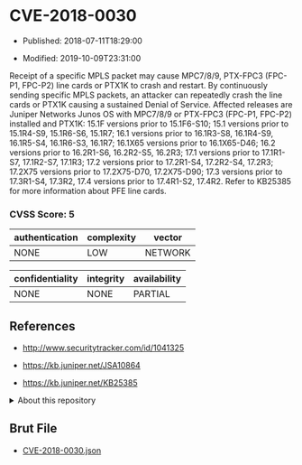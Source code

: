 # CVE-2018-0030

- Published: 2018-07-11T18:29:00

- Modified: 2019-10-09T23:31:00

Receipt of a specific MPLS packet may cause MPC7/8/9, PTX-FPC3 (FPC-P1, FPC-P2) line cards or PTX1K to crash and restart. By continuously sending specific MPLS packets, an attacker can repeatedly crash the line cards or PTX1K causing a sustained Denial of Service. Affected releases are Juniper Networks Junos OS with MPC7/8/9 or PTX-FPC3 (FPC-P1, FPC-P2) installed and PTX1K: 15.1F versions prior to 15.1F6-S10; 15.1 versions prior to 15.1R4-S9, 15.1R6-S6, 15.1R7; 16.1 versions prior to 16.1R3-S8, 16.1R4-S9, 16.1R5-S4, 16.1R6-S3, 16.1R7; 16.1X65 versions prior to 16.1X65-D46; 16.2 versions prior to 16.2R1-S6, 16.2R2-S5, 16.2R3; 17.1 versions prior to 17.1R1-S7, 17.1R2-S7, 17.1R3; 17.2 versions prior to 17.2R1-S4, 17.2R2-S4, 17.2R3; 17.2X75 versions prior to 17.2X75-D70, 17.2X75-D90; 17.3 versions prior to 17.3R1-S4, 17.3R2, 17.4 versions prior to 17.4R1-S2, 17.4R2. Refer to KB25385 for more information about PFE line cards.

### CVSS Score: **5**

| authentication | complexity | vector |
| --- | --- | --- |
| NONE | LOW | NETWORK |

| confidentiality | integrity | availability |
| --- | --- | --- |
| NONE | NONE | PARTIAL |

## References

* http://www.securitytracker.com/id/1041325

* https://kb.juniper.net/JSA10864

* https://kb.juniper.net/KB25385

<details>
<summary>About this repository</summary> 

  This repository is part of the project [Live Hack CVE](https://github.com/Live-Hack-CVE). Main website can be found [www.live-hack.org](https://www.live-hack.org) 
  
  Made by [Sn0wAlice](https://github.com/Sn0wAlice) for the people that care about security and need to have a feed of the latest CVEs. Hope you enjoy it, don't forget to star the repo and follow me on [Twitter](https://twitter.com/Sn0wAlice) and [Github](https://github.com/Sn0wAlice). And that is my [personnal website](https://www.alice-snow.me/)

  - [Home Page](https://github.com/Live-Hack-CVE)
  - [Framework](https://github.com/Live-Hack-CVE/cve-framework)
  - [CVE database](https://github.com/Live-Hack-CVE/full_database)
  - [Changelog](https://github.com/Live-Hack-CVE/Changelog)
</details>

## Brut File

* [CVE-2018-0030.json](https://raw.githubusercontent.com/Live-Hack-CVE/full_database/main/cves/2018/CVE-2018-0030.json)

